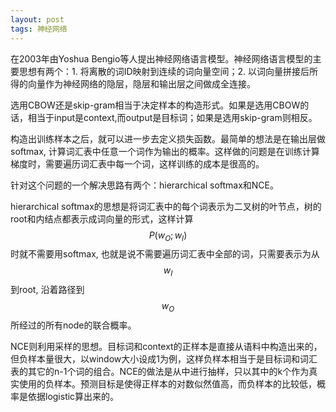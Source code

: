 ```yaml
---
layout: post
tags: 神经网络
---
```


在2003年由Yoshua Bengio等人提出神经网络语言模型。神经网络语言模型的主要思想有两个：1. 将离散的词ID映射到连续的词向量空间；2. 以词向量拼接后所得的向量作为神经网络的隐层，隐层和输出层之间做成全连接。

选用CBOW还是skip-gram相当于决定样本的构造形式。如果是选用CBOW的话，相当于input是context,而output是目标词；如果是选用skip-gram则相反。

构造出训练样本之后，就可以进一步去定义损失函数。最简单的想法是在输出层做softmax, 计算词汇表中任意一个词作为输出的概率。这样做的问题是在训练计算梯度时，需要遍历词汇表中每一个词，这样训练的成本是很高的。

针对这个问题的一个解决思路有两个：hierarchical softmax和NCE。

hierarchical softmax的思想是将词汇表中的每个词表示为二叉树的叶节点，树的root和内结点都表示成词向量的形式，这样计算$$P(w_O;w_I)$$时就不需要用softmax, 也就是说不需要遍历词汇表中全部的词，只需要表示为从$$w_I$$到root, 沿着路径到$$w_O$$所经过的所有node的联合概率。

NCE则利用采样的思想。目标词和context的正样本是直接从语料中构造出来的，但负样本量很大，以window大小设成1为例，这样负样本相当于是目标词和词汇表的其它的n-1个词的组合。NCE的做法是从中进行抽样，只以其中的k个作为真实使用的负样本。预测目标是使得正样本的对数似然值高，而负样本的比较低，概率是依据logistic算出来的。
